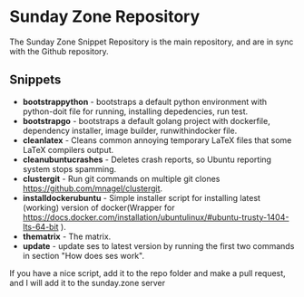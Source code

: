 Sunday Zone Repository
======================

The Sunday Zone Snippet Repository is the main repository, and are in sync with the Github repository.

Snippets
--------

* **bootstrappython** - bootstraps a default python environment with python-doit file for running, installing depedencies, run test.
* **bootstrapgo** - bootstraps a default golang project with dockerfile, dependency installer, image builder, runwithindocker file.
* **cleanlatex** - Cleans common annoying temporary LaTeX files that some LaTeX compilers output.
* **cleanubuntucrashes** - Deletes crash reports, so Ubuntu reporting system stops spamming.
* **clustergit** - Run git commands on multiple git clones https://github.com/mnagel/clustergit.
* **installdockerubuntu** - Simple installer script for installing latest (working) version of docker(Wrapper for https://docs.docker.com/installation/ubuntulinux/#ubuntu-trusty-1404-lts-64-bit ).
* **thematrix** - The matrix.
* **update** - update ses to latest version by running the first two commands in section "How does ses work".

If you have a nice script, add it to the repo folder and make a pull request, and I will add it to the sunday.zone server
